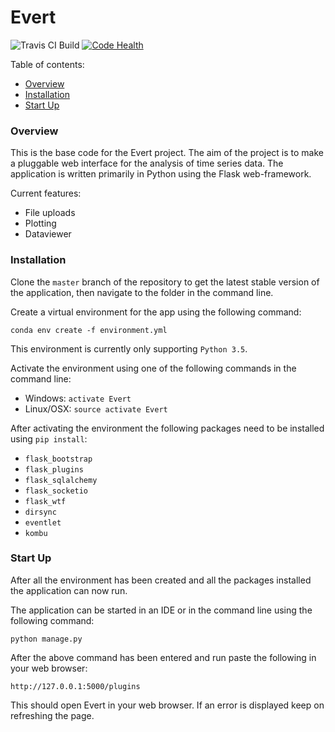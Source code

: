 # Evert
![Travis CI Build](https://travis-ci.org/TiaanPeens/evertbase.svg?branch=evertdevelop "Travis CI Build")
[![Code Health](https://landscape.io/github/evert-platform/evertbase/master/landscape.svg?style=flat)](https://landscape.io/github/evert-platform/evertbase/master)

Table of contents:
* [Overview](https://github.com/TiaanPeens/evertbase/new/Readme-prelim?readme=1#overview)
* [Installation](https://github.com/TiaanPeens/evertbase/new/Readme-prelim?readme=1#installation)
* [Start Up](https://github.com/TiaanPeens/evertbase/new/Readme-prelim?readme=1#start-up)

### Overview
This is the base code for the Evert project. The aim of the project is to make a
pluggable web interface for the analysis of time series data.
The application is written primarily in Python using the Flask web-framework.

Current features:
* File uploads
* Plotting
* Dataviewer


### Installation
Clone the `master` branch of the repository to get the latest stable version of the application, then navigate to the folder in the command line.


Create a virtual environment for the app using the following command:

`conda env create -f environment.yml `

This environment is currently only supporting `Python 3.5`.

Activate the environment using one of the following commands in the command line:
* Windows: `activate Evert`
* Linux/OSX: `source activate Evert`

After activating the environment the following packages need to be installed using `pip install`:
* `flask_bootstrap`
* `flask_plugins`
* `flask_sqlalchemy`
* `flask_socketio`
* `flask_wtf`
* `dirsync`
* `eventlet`
* `kombu`


### Start Up 

After all the environment has been created and all the packages installed the application can now run.

The application can be started in an IDE or in the command line using the following command:

`python manage.py`

After the above command has been entered and run paste the following in your web browser:

`http://127.0.0.1:5000/plugins`

This should open Evert in your web browser. If an error is displayed keep on refreshing the page.
